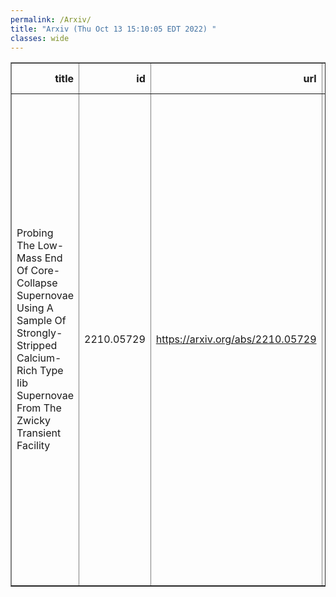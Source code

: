 ```yaml
---
permalink: /Arxiv/
title: "Arxiv (Thu Oct 13 15:10:05 EDT 2022) "
classes: wide
---
```

<table border="1" class="dataframe">
  <thead>
    <tr style="text-align: right;">
      <th>title</th>
      <th>id</th>
      <th>url</th>
      <th>authors</th>
      <th>Local Authors</th>
    </tr>
  </thead>
  <tbody>
    <tr>
      <td>Probing The Low-Mass End Of Core-Collapse Supernovae Using A Sample Of   Strongly-Stripped Calcium-Rich Type Iib Supernovae From The Zwicky Transient   Facility</td>
      <td>2210.05729</td>
      <td><a href="https://arxiv.org/abs/2210.05729" target="_blank">https://arxiv.org/abs/2210.05729</a></td>
      <td>Kaustav K. Das, Mansi M. Kasliwal, Christoffer Fremling, Sheng Yang, Steve Schulze, Jesper Sollerman, Tawny Sit, Kishalay De, Anastasios Tzanidakis, Daniel A. Perley, Shreya Anand, Igor Andreoni, C. Barbarino, K. Brudge, Avishay Gal-Yam, Viraj Karambelkar, S. R. Kulkarni, Yashvi Sharma, Yi Yang, Yuhan Yao, Andrew Drake, Russ R. Laher, Frank J. Masci, Michael S. Medford, Harrison Reedy, Reed Riddle</td>
      <td>Tawny Sit</td>
    </tr>
  </tbody>
</table>